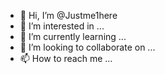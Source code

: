 - 👋 Hi, I’m @Justme1here
- 👀 I’m interested in ...
- 🌱 I’m currently learning ...
- 💞️ I’m looking to collaborate on ...
- 📫 How to reach me ...

<!---
Justme1here/Justme1here is a ✨ special ✨ repository because its `README.md` (this file) appears on your GitHub profile.
You can click the Preview link to take a look at your changes.
--->
